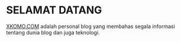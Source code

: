 # SELAMAT DATANG
<a href="https://xkomo.com/" title="xkomo.com">XKOMO.COM</a> adalah personal blog yang membahas segala informasi tentang dunia blog dan juga teknologi.
